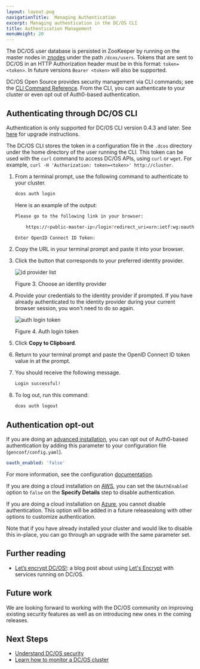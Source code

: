 ```yaml
---
layout: layout.pug
navigationTitle:  Managing Authentication
excerpt: Managing authentication in the DC/OS CLI
title: Authentication Management
menuWeight: 20
---
```


<!-- The source repository for this topic is https://github.com/dcos/dcos-docs-site -->


The DC/OS user database is persisted in ZooKeeper by running on the master nodes in [znodes](https://zookeeper.apache.org/doc/r3.1.2/zookeeperProgrammers.html#sc-zkDataModel-znodes) under the path `/dcos/users`. Tokens that are sent to DC/OS in an HTTP Authorization header must be in this format: `token=<token>`. In future versions `Bearer <token>` will also be supported.

DC/OS Open Source provides security management via CLI commands; see the [CLI Command Reference](/dcos/1.12/cli/command-reference/dcos-auth/). From the CLI, you can authenticate to your cluster or even opt out of Auth0-based authentication. 


## <a name="log-in-cli"></a>Authenticating through DC/OS CLI

Authentication is only supported for DC/OS CLI version 0.4.3 and later. See [here](/dcos/1.12/cli/update/) for upgrade instructions.

The DC/OS CLI stores the token in a configuration file in the `.dcos` directory under the home directory of the user running the CLI. This token can be used with the `curl` command to access DC/OS APIs, using `curl` or `wget`. For example, `curl -H 'Authorization: token=<token>' http://cluster`.

1.  From a terminal prompt, use the following command to authenticate to your cluster.

    ```bash
    dcos auth login
    ```

    Here is an example of the output:

    ```bash
    Please go to the following link in your browser:

        https://<public-master-ip>/login?redirect_uri=urn:ietf:wg:oauth:2.0:oob

    Enter OpenID Connect ID Token:
    ```

1.  Copy the URL in your terminal prompt and paste it into your browser.

1.  Click the button that corresponds to your preferred identity provider.

    ![id provider list](/dcos/1.12/img/auth-login.png)

    Figure 3. Choose an identity provider

1.  Provide your credentials to the identity provider if prompted. If you have already authenticated to the identity provider during your current browser session, you won't need to do so again.  

    ![auth login token](/dcos/1.12/img/auth-login-token.png)

    Figure 4. Auth login token

1.  Click **Copy to Clipboard**.

1.  Return to your terminal prompt and paste the OpenID Connect ID token value in at the prompt.

1.  You should receive the following message.

    ```bash
    Login successful!
    ```

1. To log out, run this command:

    ```bash
    dcos auth logout
    ```

## Authentication opt-out

If you are doing an [advanced installation](/dcos/1.12/installing/production/deploying-dcos/installation/), you can opt out of Auth0-based authentication by adding this parameter to your configuration file (`genconf/config.yaml`). 

```yaml
oauth_enabled: 'false'
```
For more information, see the configuration [documentation](/dcos/1.12/installing/production/advanced-configuration/configuration-reference/).

If you are doing a cloud installation on [AWS](/dcos/1.12/installing/oss/cloud/aws/), you can set the `OAuthEnabled` option to `false` on the **Specify Details** step to disable authentication.

If you are doing a cloud installation on [Azure](/dcos/1.12/installing/evaluation/azure/), you cannot disable authentication. This option will be added in a future releasealong with other options to customize authentication.

Note that if you have already installed your cluster and would like to disable this in-place, you can go through an upgrade with the same parameter set.


## Further reading

- [Let’s encrypt DC/OS!](https://mesosphere.com/blog/2016/04/06/lets-encrypt-dcos/):
  a blog post about using [Let's Encrypt](https://letsencrypt.org/) with
  services running on DC/OS.

## Future work

We are looking forward to working with the DC/OS community on improving existing
security features as well as on introducing new ones in the coming releases.

## Next Steps

- [Understand DC/OS security](/dcos/1.12/administering-clusters/)
- [Learn how to monitor a DC/OS cluster](/dcos/1.12/monitoring/)

 [1]: https://en.wikipedia.org/wiki/STARTTLS
